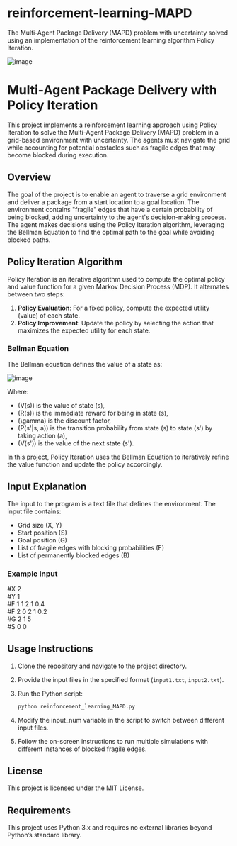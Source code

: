 # reinforcement-learning-MAPD
The Multi-Agent Package Delivery (MAPD) problem with uncertainty solved using an implementation of the reinforcement learning algorithm Policy Iteration.

![image](https://github.com/user-attachments/assets/5e9d5de7-44c6-4441-962c-0766e9009b8b)

# Multi-Agent Package Delivery with Policy Iteration

This project implements a reinforcement learning approach using Policy Iteration to solve the Multi-Agent Package Delivery (MAPD) problem in a grid-based environment with uncertainty. The agents must navigate the grid while accounting for potential obstacles such as fragile edges that may become blocked during execution.

## Overview

The goal of the project is to enable an agent to traverse a grid environment and deliver a package from a start location to a goal location. The environment contains "fragile" edges that have a certain probability of being blocked, adding uncertainty to the agent's decision-making process. The agent makes decisions using the Policy Iteration algorithm, leveraging the Bellman Equation to find the optimal path to the goal while avoiding blocked paths.

## Policy Iteration Algorithm

Policy Iteration is an iterative algorithm used to compute the optimal policy and value function for a given Markov Decision Process (MDP). It alternates between two steps:

1. **Policy Evaluation**: For a fixed policy, compute the expected utility (value) of each state.
2. **Policy Improvement**: Update the policy by selecting the action that maximizes the expected utility for each state.

### Bellman Equation

The Bellman equation defines the value of a state as:

![image](https://github.com/user-attachments/assets/e188d3df-58b3-424b-927c-04c10422e182)


Where:
- \(V(s)\) is the value of state \(s\),
- \(R(s)\) is the immediate reward for being in state \(s\),
- \(\gamma\) is the discount factor,
- \(P(s'|s, a)\) is the transition probability from state \(s\) to state \(s'\) by taking action \(a\),
- \(V(s')\) is the value of the next state \(s'\).

In this project, Policy Iteration uses the Bellman Equation to iteratively refine the value function and update the policy accordingly.

## Input Explanation

The input to the program is a text file that defines the environment. The input file contains:
- Grid size (X, Y)
- Start position (S)
- Goal position (G)
- List of fragile edges with blocking probabilities (F)
- List of permanently blocked edges (B)

### Example Input

#X 2 <br />
#Y 1 <br />
#F 1 1 2 1 0.4 <br />
#F 2 0 2 1 0.2 <br />
#G 2 1 5 <br />
#S 0 0 <br />

## Usage Instructions

1. Clone the repository and navigate to the project directory.
2. Provide the input files in the specified format (`input1.txt`, `input2.txt`).
3. Run the Python script:

   ```bash
   python reinforcement_learning_MAPD.py
   ```

4. Modify the input_num variable in the script to switch between different input files.
5. Follow the on-screen instructions to run multiple simulations with different instances of blocked fragile edges.

## License

This project is licensed under the MIT License.

## Requirements

This project uses Python 3.x and requires no external libraries beyond Python’s standard library.
